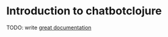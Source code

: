 # Introduction to chatbotclojure

TODO: write [great documentation](http://jacobian.org/writing/what-to-write/)
